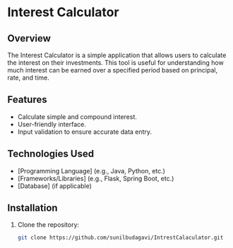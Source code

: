 # Interest Calculator

## Overview
The Interest Calculator is a simple application that allows users to calculate the interest on their investments. This tool is useful for understanding how much interest can be earned over a specified period based on principal, rate, and time.

## Features
- Calculate simple and compound interest.
- User-friendly interface.
- Input validation to ensure accurate data entry.

## Technologies Used
- [Programming Language] (e.g., Java, Python, etc.)
- [Frameworks/Libraries] (e.g., Flask, Spring Boot, etc.)
- [Database] (if applicable)

## Installation
1. Clone the repository:
   ```bash
   git clone https://github.com/sunilbudagavi/IntrestCalaculator.git
